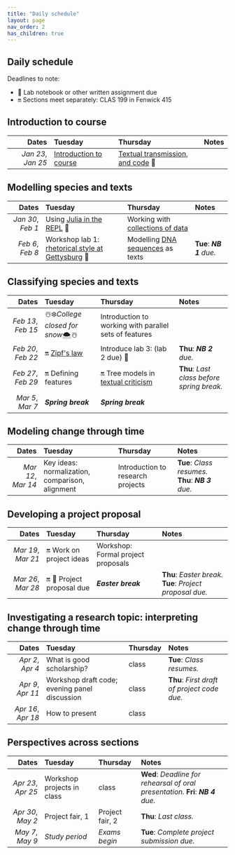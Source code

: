 ```yaml
---
title: "Daily schedule"
layout: page
nav_order: 2
has_children: true
---
```


## Daily schedule

Deadlines to note:

- 📓 Lab notebook or other written assignment due
- 🔛 Sections meet separately: CLAS 199 in Fenwick 415


## Introduction to course

| Dates | Tuesday | Thursday | Notes |
| ---: | :--- | :--- | :--- |
| *Jan 23*, *Jan 25* | [Introduction to course](../classes/intro/) | [Textual transmission, and code](../classes/content+tech1/) 📓 |  |

## Modelling species and texts

| Dates | Tuesday | Thursday | Notes |
| ---: | :--- | :--- | :--- |
| *Jan 30*, *Feb 1* | Using [Julia in the REPL](../classes/repl1/) 📓 | Working with [collections of data](../classes/collections/) |  |
| *Feb 6*, *Feb 8* | Workshop lab 1: [rhetorical style at Gettysburg](../labs/lab1/) 📓 | Modelling [DNA sequences](../classes/dna/) as texts | **Tue**: ***NB 1** due.* |

## Classifying species and texts

| Dates | Tuesday | Thursday | Notes |
| ---: | :--- | :--- | :--- |
| *Feb 13*, *Feb 15* | ☃️❄️*College closed for snow*🌨☃️ | Introduction to working with parallel sets of features |  |
| *Feb 20*, *Feb 22* | 🔛  [Zipf's law](../classes/zipf/) | Introduce lab 3:  (lab 2 due) 📓 | **Thu**: ***NB 2** due.* |
| *Feb 27*, *Feb 29* | 🔛 Defining features  | 🔛 Tree models in [textual criticism](../classes/trees-texts/) | **Thu**: *Last class before spring break.* |
| *Mar 5*, *Mar 7* | ***Spring break*** | ***Spring break*** |  |

## Modeling change through time

| Dates | Tuesday | Thursday | Notes |
| ---: | :--- | :--- | :--- |
| *Mar 12*, *Mar 14* | Key ideas: normalization, comparison, alignment | Introduction to research projects | **Tue**: *Class resumes.* **Thu**: ***NB 3** due.* |

## Developing a project proposal

| Dates | Tuesday | Thursday | Notes |
| ---: | :--- | :--- | :--- |
| *Mar 19*, *Mar 21* | 🔛 Work on project ideas | Workshop: Formal project proposals |  |
| *Mar 26*, *Mar 28* | 🔛 📓 Project proposal due | ***Easter break*** | **Thu**: *Easter break.* **Tue**: *Project proposal due.* |

## Investigating a research topic: interpreting change through time

| Dates | Tuesday | Thursday | Notes |
| ---: | :--- | :--- | :--- |
| *Apr 2*, *Apr 4* | What is good scholarship? | class | **Tue**: *Class resumes.* |
| *Apr 9*, *Apr 11* | Workshop draft code; evening panel discussion | class | **Thu**: *First draft of project code due.* |
| *Apr 16*, *Apr 18* | How to present | class |  |

## Perspectives across sections

| Dates | Tuesday | Thursday | Notes |
| ---: | :--- | :--- | :--- |
| *Apr 23*, *Apr 25* | Workshop projects in class | class | **Wed**: *Deadline for rehearsal of oral presentation.* **Fri**: ***NB 4** due.* |
| *Apr 30*, *May 2* | Project fair, 1 | Project fair, 2 | **Thu**: *Last class.* |
| *May 7*, *May 9* | *Study period* | *Exams begin* | **Tue**: *Complete project submission due.* |